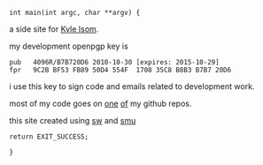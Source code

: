 `int main(int argc, char **argv) {`

a side site for [Kyle Isom](http://www.kyleisom.net).


my development openpgp key is

`pub   4096R/B7B720D6 2010-10-30 [expires: 2015-10-29]`  
`fpr   9C2B BF53 FB89 50D4 554F  1708 35C8 B8B3 B7B7 20D6`

i use this key to sign code and emails related to development work.


most of my code goes on [one](https://github.com/kisom)
[of](https://github.com/brokenlcd) my github repos.


this site created using [sw](http://nibble.develsec.org/projects/sw.html) 
and [smu](http://s01.de/\~tox/index.cgi/proj_smu)

    return EXIT_SUCCESS;
`}`

